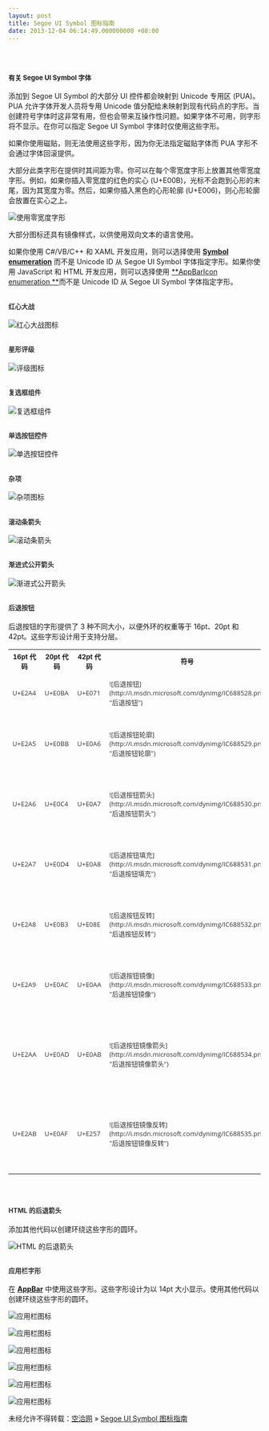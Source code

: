 ```yaml
---
layout: post
title: Segoe UI Symbol 图标指南
date: 2013-12-04 06:14:49.000000000 +08:00
---
```


 


## <span style="font-size: small">有关 Segoe UI Symbol 字体</span>

添加到 Segoe UI Symbol 的大部分 UI 控件都会映射到 Unicode 专用区 (PUA)。PUA 允许字体开发人员将专用 Unicode 值分配给未映射到现有代码点的字形。当创建符号字体时这非常有用，但也会带来互操作性问题。如果字体不可用，则字形将不显示。在你可以指定 Segoe UI Symbol 字体时仅使用这些字形。

如果你使用磁贴，则无法使用这些字形，因为你无法指定磁贴字体而 PUA 字形不会通过字体回滚提供。

大部分此类字形在提供时其间距为零。你可以在每个零宽度字形上放置其他零宽度字形。例如，如果你插入零宽度的红色的实心 (U+E00B)，光标不会跑到心形的末尾，因为其宽度为零。然后，如果你插入黑色的心形轮廓 (U+E006)，则心形轮廓会放置在实心之上。

![使用零宽度字形](http://i.msdn.microsoft.com/dynimg/IC675482.png "使用零宽度字形")

大部分图标还具有镜像样式，以供使用双向文本的语言使用。

如果你使用 C#/VB/C++ 和 XAML 开发应用，则可以选择使用 [**Symbol enumeration**](http://msdn.microsoft.com/zh-cn/library/windows/apps/windows.ui.xaml.controls.symbol.aspx) 而不是 Unicode ID 从 Segoe UI Symbol 字体指定字形。如果你使用 JavaScript 和 HTML 开发应用，则可以选择使用 [**AppBarIcon enumeration **](http://msdn.microsoft.com/zh-cn/library/windows/apps/hh770557.aspx)而不是 Unicode ID 从 Segoe UI Symbol 字体指定字形。


## <span style="color: #333333;font-size: small">[]()红心大战</span>

![红心大战图标](http://i.msdn.microsoft.com/dynimg/IC632253.png "红心大战图标")


## <span style="color: #333333;font-size: small">[]()星形评级</span>

![评级图标](http://i.msdn.microsoft.com/dynimg/IC632254.png "评级图标")


## <span style="color: #333333;font-size: small">[]()复选框组件</span>

![复选框组件](http://i.msdn.microsoft.com/dynimg/IC632255.png "复选框组件")


## <span style="color: #333333;font-size: small">[]()单选按钮控件</span>

![单选按钮控件](http://i.msdn.microsoft.com/dynimg/IC632256.png "单选按钮控件")


## <span style="color: #333333;font-size: small">[]()杂项</span>

![杂项图标](http://i.msdn.microsoft.com/dynimg/IC632257.png "杂项图标")


## <span style="color: #333333;font-size: small">[]()滚动条箭头</span>

![滚动条箭头](http://i.msdn.microsoft.com/dynimg/IC632258.png "滚动条箭头")


## <span style="color: #333333;font-size: small">[]()渐进式公开箭头</span>

![渐进式公开箭头](http://i.msdn.microsoft.com/dynimg/IC632259.png "渐进式公开箭头")


## <span style="color: #333333;font-size: small">[]()后退按钮</span>

后退按钮的字形提供了 3 种不同大小，以便外环的权重等于 16pt、20pt 和 42pt。这些字形设计用于支持分层。

<table><tbody><tr><th><span style="font-size: small">16pt 代码</span></th><th><span style="font-size: small">20pt 代码</span></th><th><span style="font-size: small">42pt 代码</span></th><th><span style="font-size: small">符号</span></th><th><span style="font-size: small">描述</span></th></tr><tr><td><span style="color: #333333;font-family: 'Open Sans', Arial, Helvetica, sans-serif;font-size: small">U+E2A4</span></td><td><span style="color: #333333;font-family: 'Open Sans', Arial, Helvetica, sans-serif;font-size: small">U+E0BA</span></td><td><span style="color: #333333;font-family: 'Open Sans', Arial, Helvetica, sans-serif;font-size: small">U+E071</span></td><td><span style="color: #333333;font-family: 'Open Sans', Arial, Helvetica, sans-serif;font-size: small">![后退按钮](http://i.msdn.microsoft.com/dynimg/IC688528.png "后退按钮")</span></td><td><span style="color: #333333;font-family: 'Open Sans', Arial, Helvetica, sans-serif;font-size: small">后退按钮</span></td></tr><tr><td><span style="color: #333333;font-family: 'Open Sans', Arial, Helvetica, sans-serif;font-size: small">U+E2A5</span></td><td><span style="color: #333333;font-family: 'Open Sans', Arial, Helvetica, sans-serif;font-size: small">U+E0BB</span></td><td><span style="color: #333333;font-family: 'Open Sans', Arial, Helvetica, sans-serif;font-size: small">U+E0A6</span></td><td><span style="color: #333333;font-family: 'Open Sans', Arial, Helvetica, sans-serif;font-size: small">![后退按钮轮廓](http://i.msdn.microsoft.com/dynimg/IC688529.png "后退按钮轮廓")</span></td><td><span style="color: #333333;font-family: 'Open Sans', Arial, Helvetica, sans-serif;font-size: small">后退按钮轮廓</span></td></tr><tr><td><span style="color: #333333;font-family: 'Open Sans', Arial, Helvetica, sans-serif;font-size: small">U+E2A6</span></td><td><span style="color: #333333;font-family: 'Open Sans', Arial, Helvetica, sans-serif;font-size: small">U+E0C4</span></td><td><span style="color: #333333;font-family: 'Open Sans', Arial, Helvetica, sans-serif;font-size: small">U+E0A7</span></td><td><span style="color: #333333;font-family: 'Open Sans', Arial, Helvetica, sans-serif;font-size: small">![后退按钮箭头](http://i.msdn.microsoft.com/dynimg/IC688530.png "后退按钮箭头")</span></td><td><span style="color: #333333;font-family: 'Open Sans', Arial, Helvetica, sans-serif;font-size: small">后退按钮箭头</span></td></tr><tr><td><span style="color: #333333;font-family: 'Open Sans', Arial, Helvetica, sans-serif;font-size: small">U+E2A7</span></td><td><span style="color: #333333;font-family: 'Open Sans', Arial, Helvetica, sans-serif;font-size: small">U+E0D4</span></td><td><span style="color: #333333;font-family: 'Open Sans', Arial, Helvetica, sans-serif;font-size: small">U+E0A8</span></td><td><span style="color: #333333;font-family: 'Open Sans', Arial, Helvetica, sans-serif;font-size: small">![后退按钮填充](http://i.msdn.microsoft.com/dynimg/IC688531.png "后退按钮填充")</span></td><td><span style="color: #333333;font-family: 'Open Sans', Arial, Helvetica, sans-serif;font-size: small">后退按钮填充</span></td></tr><tr><td><span style="color: #333333;font-family: 'Open Sans', Arial, Helvetica, sans-serif;font-size: small">U+E2A8</span></td><td><span style="color: #333333;font-family: 'Open Sans', Arial, Helvetica, sans-serif;font-size: small">U+E0B3</span></td><td><span style="color: #333333;font-family: 'Open Sans', Arial, Helvetica, sans-serif;font-size: small">U+E08E</span></td><td><span style="color: #333333;font-family: 'Open Sans', Arial, Helvetica, sans-serif;font-size: small">![后退按钮反转](http://i.msdn.microsoft.com/dynimg/IC688532.png "后退按钮反转")</span></td><td><span style="color: #333333;font-family: 'Open Sans', Arial, Helvetica, sans-serif;font-size: small">后退按钮反转</span></td></tr><tr><td><span style="color: #333333;font-family: 'Open Sans', Arial, Helvetica, sans-serif;font-size: small">U+E2A9</span></td><td><span style="color: #333333;font-family: 'Open Sans', Arial, Helvetica, sans-serif;font-size: small">U+E0AC</span></td><td><span style="color: #333333;font-family: 'Open Sans', Arial, Helvetica, sans-serif;font-size: small">U+E0AA</span></td><td><span style="color: #333333;font-family: 'Open Sans', Arial, Helvetica, sans-serif;font-size: small">![后退按钮镜像](http://i.msdn.microsoft.com/dynimg/IC688533.png "后退按钮镜像")</span></td><td><span style="color: #333333;font-family: 'Open Sans', Arial, Helvetica, sans-serif;font-size: small">后退按钮镜像</span></td></tr><tr><td><span style="color: #333333;font-family: 'Open Sans', Arial, Helvetica, sans-serif;font-size: small">U+E2AA</span></td><td><span style="color: #333333;font-family: 'Open Sans', Arial, Helvetica, sans-serif;font-size: small">U+E0AD</span></td><td><span style="color: #333333;font-family: 'Open Sans', Arial, Helvetica, sans-serif;font-size: small">U+E0AB</span></td><td><span style="color: #333333;font-family: 'Open Sans', Arial, Helvetica, sans-serif;font-size: small">![后退按钮镜像箭头](http://i.msdn.microsoft.com/dynimg/IC688534.png "后退按钮镜像箭头")</span></td><td><span style="color: #333333;font-family: 'Open Sans', Arial, Helvetica, sans-serif;font-size: small">后退按钮镜像箭头</span></td></tr><tr><td><span style="color: #333333;font-family: 'Open Sans', Arial, Helvetica, sans-serif;font-size: small">U+E2AB</span></td><td><span style="color: #333333;font-family: 'Open Sans', Arial, Helvetica, sans-serif;font-size: small">U+E0AF</span></td><td><span style="color: #333333;font-family: 'Open Sans', Arial, Helvetica, sans-serif;font-size: small">U+E257</span></td><td><span style="color: #333333;font-family: 'Open Sans', Arial, Helvetica, sans-serif;font-size: small">![后退按钮镜像反转](http://i.msdn.microsoft.com/dynimg/IC688535.png "后退按钮镜像反转")</span></td><td><span style="color: #333333;font-family: 'Open Sans', Arial, Helvetica, sans-serif;font-size: small">后退按钮镜像反转</span></td></tr></tbody></table> 


## <span style="color: #333333;font-size: small">[]() []()HTML 的后退箭头</span>

添加其他代码以创建环绕这些字形的圆环。

![HTML 的后退箭头](http://i.msdn.microsoft.com/dynimg/IC675483.png "HTML 的后退箭头")


## <span style="color: #333333;font-size: small">[]()应用栏字形</span>

在 [**AppBar**](http://msdn.microsoft.com/zh-cn/library/windows/apps/br229670.aspx) 中使用这些字形。这些字形设计为以 14pt 大小显示。使用其他代码以创建环绕这些字形的圆环。

![应用栏图标](http://i.msdn.microsoft.com/dynimg/IC687219.png "应用栏图标")

![应用栏图标](http://i.msdn.microsoft.com/dynimg/IC632264.png "应用栏图标")

![应用栏图标](http://i.msdn.microsoft.com/dynimg/IC632265.png "应用栏图标")

![应用栏图标](http://i.msdn.microsoft.com/dynimg/IC632266.png "应用栏图标")

![应用栏图标](http://i.msdn.microsoft.com/dynimg/IC688536.png "应用栏图标")

![应用栏图标](http://i.msdn.microsoft.com/dynimg/IC687221.png "应用栏图标")

未经允许不得转载：[空洽网](http://kongqia.com) » [Segoe UI Symbol 图标指南](http://kongqia.com/18152.html)


